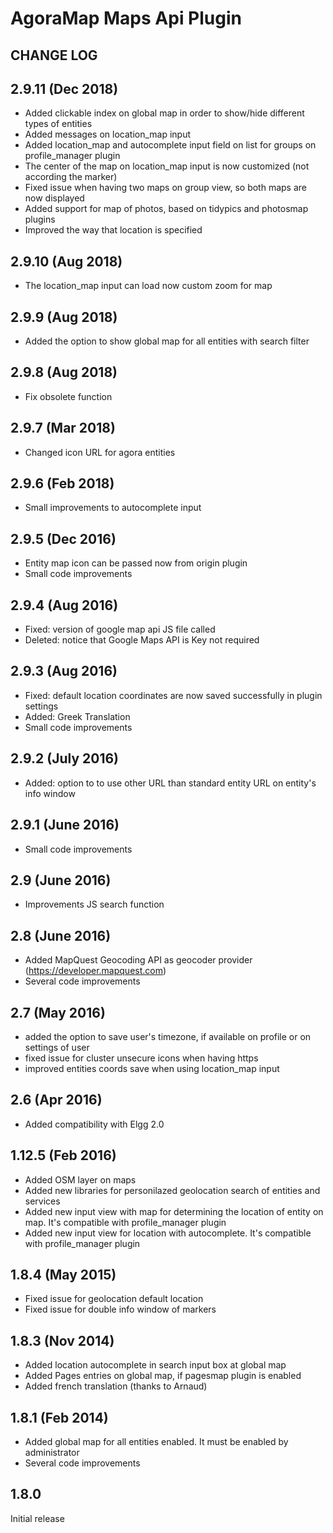 # AgoraMap Maps Api Plugin

## CHANGE LOG

2.9.11	(Dec 2018)
--------------------------------
- Added clickable index on global map in order to show/hide different types of entities
- Added messages on location_map input
- Added location_map and autocomplete input field on list for groups on profile_manager plugin
- The center of the map on location_map input is now customized (not according the marker)
- Fixed issue when having two maps on group view, so both maps are now displayed
- Added support for map of photos, based on tidypics and photosmap plugins
- Improved the way that location is specified

2.9.10	(Aug 2018)
--------------------------------
- The location_map input can load now custom zoom for map

2.9.9	(Aug 2018)
--------------------------------
- Added the option to show global map for all entities with search filter

2.9.8	(Aug 2018)
--------------------------------
- Fix obsolete function

2.9.7	(Mar 2018)
--------------------------------
- Changed icon URL for agora entities

2.9.6	(Feb 2018)
--------------------------------
- Small improvements to autocomplete input

2.9.5	(Dec 2016)
--------------------------------
- Entity map icon can be passed now from origin plugin
- Small code improvements

2.9.4	(Aug 2016)
--------------------------------
- Fixed: version of google map api JS file called
- Deleted: notice that Google Maps API is Key not required

2.9.3	(Aug 2016)
--------------------------------
- Fixed: default location coordinates are now saved successfully in plugin settings
- Added: Greek Translation
- Small code improvements

2.9.2	(July 2016)
--------------------------------
- Added: option to to use other URL than standard entity URL on entity's info window

2.9.1	(June 2016)
--------------------------------
- Small code improvements

2.9	(June 2016)
--------------------------------
- Improvements JS search function

2.8	(June 2016)
--------------------------------
- Added MapQuest Geocoding API as geocoder provider (https://developer.mapquest.com)
- Several code improvements

2.7	(May 2016)
--------------------------------
- added the option to save user's timezone, if available on profile or on settings of user
- fixed issue for cluster unsecure icons when having https
- improved entities coords save when using location_map input

2.6	(Apr 2016)
--------------------------------
- Added compatibility with Elgg 2.0

1.12.5	(Feb 2016)
--------------------------------
- Added OSM layer on maps 
- Added new libraries for personilazed geolocation search of entities and services
- Added new input view with map for determining the location of entity on map. It's compatible with profile_manager plugin 
- Added new input view for location with autocomplete. It's compatible with profile_manager plugin

1.8.4	(May 2015)
--------------------------------
- Fixed issue for geolocation default location
- Fixed issue for double info window of markers

1.8.3	(Nov 2014)
--------------------------------
- Added location autocomplete in search input box at global map
- Added Pages entries on global map, if pagesmap plugin is enabled
- Added french translation (thanks to Arnaud) 

1.8.1	(Feb 2014)
--------------------- 
- Added global map for all entities enabled. It must be enabled by administrator
- Several code improvements 

1.8.0
--------------------- 
Initial release 






